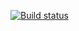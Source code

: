 [![Build status](https://ci.appveyor.com/api/projects/status/dnacdo819payyvm3?svg=true)](https://ci.appveyor.com/project/TAlekseyS/m2-u4-t1)
